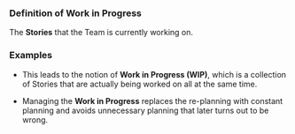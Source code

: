 ### **Definition of Work in Progress**

The **Stories** that the Team is currently working on.

### **Examples**

- This leads to the notion of **Work in Progress (WIP)**, which is a collection of Stories that are actually being worked on all at the same time.

- Managing the **Work in Progress** replaces the re-planning with constant planning and avoids unnecessary planning that later turns out to be wrong.
